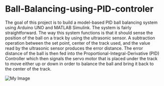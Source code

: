# Ball-Balancing-using-PID-controler


The goal of this project is to build a model-based PID ball balancing system using Arduino UNO and MATLAB Simulink. The system is fairly straightforward. The way this system functions is that it should sense the position of the ball on a track by using the ultrasonic sensor. A subtraction operation between the set point, center of the track used, and the value read by the ultrasonic sensor produces the error distance. The error distance of the ball is then fed into the Proportional-Integral-Derivative (PID) Controller which then signals the servo motor that is placed under the track to move either up or down in order to balance the ball and bring it back to the center of the track.

![My Image](pecture1.jpg)

